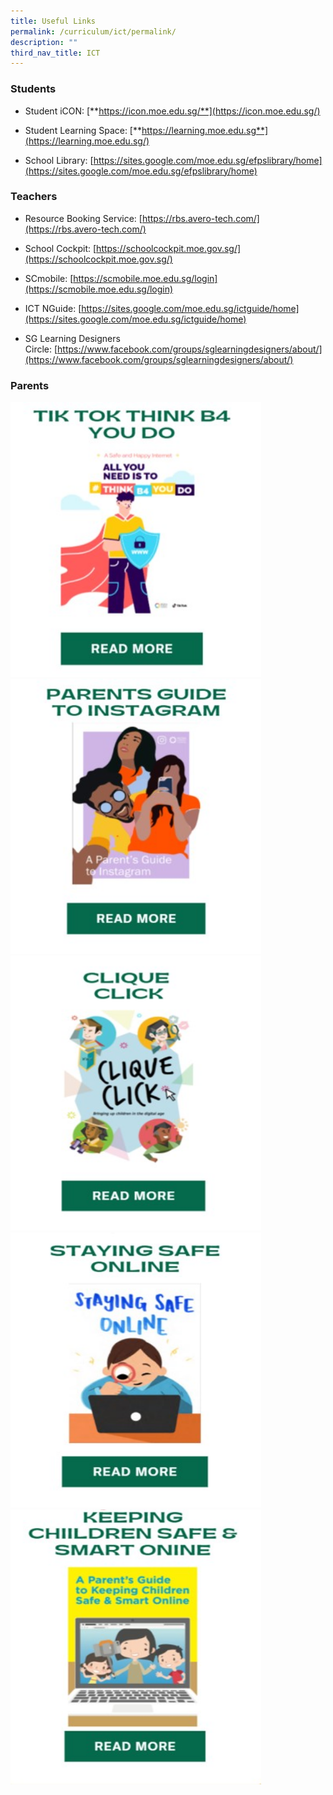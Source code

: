 ```yaml
---
title: Useful Links
permalink: /curriculum/ict/permalink/
description: ""
third_nav_title: ICT
---
```

### Students  

* Student iCON: [**https://icon.moe.edu.sg/**](https://icon.moe.edu.sg/)  

* Student Learning Space:&nbsp;[**https://learning.moe.edu.sg**](https://learning.moe.edu.sg/)

* School Library:&nbsp;[https://sites.google.com/moe.edu.sg/efpslibrary/home](https://sites.google.com/moe.edu.sg/efpslibrary/home)

### Teachers
  
* Resource Booking Service:&nbsp;[https://rbs.avero-tech.com/](https://rbs.avero-tech.com/)  


* School Cockpit:&nbsp;[https://schoolcockpit.moe.gov.sg/](https://schoolcockpit.moe.gov.sg/)

* SCmobile:&nbsp;[https://scmobile.moe.edu.sg/login](https://scmobile.moe.edu.sg/login)

* ICT NGuide:&nbsp;[https://sites.google.com/moe.edu.sg/ictguide/home](https://sites.google.com/moe.edu.sg/ictguide/home)

* SG Learning Designers Circle:&nbsp;[https://www.facebook.com/groups/sglearningdesigners/about/](https://www.facebook.com/groups/sglearningdesigners/about/)

### Parents

<a href="/files/TikTok%20x%20MLC%20ebook.pdf">	
			<img style="width: 401px; height: 440px;" class="ive_eobj_left ive_clickable" alt="Guide to Tik Tok.jpg" src="/images/Guide%20to%20Tik%20Tok.jpeg">
</a>


<a href="">	
			<img style="width: 401px; height: 440px;" class="ive_eobj_left ive_clickable" alt="Guide to Tik Tok.jpg" src="/images/Guide%20to%20Instagram.jpeg">
</a>

<a href="/files/Clique%20Click.pdf">	
			<img style="width: 401px; height: 440px;" class="ive_eobj_left ive_clickable" alt="Guide to Tik Tok.jpg" src="/images/Clique%20Click.jpeg">
</a>

<a href="/files/Staying%20Safe%20Online_PDF%20format.pdf">	
			<img style="width: 401px; height: 440px;" class="ive_eobj_left ive_clickable" alt="Guide to Tik Tok.jpg" src="/images/Staying%20Safe%20Online.jpeg">
</a>

<a href="/files/Safe%20and%20Smart%20Online%20Parent%20Guide.pdf">	
			<img style="width: 401px; height: 440px;" class="ive_eobj_left ive_clickable" alt="Guide to Tik Tok.jpg" src="/images/Keeping%20Children%20Safe%20%20Smart%20Online.jpeg">
</a>